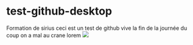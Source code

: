 # test-github-desktop
 Formation de sirius 
 ceci est un test de github vive la fin de la journée du coup on a mal au crane lorem
 ![](https://media1.giphy.com/media/v1.Y2lkPTc5MGI3NjExbjZleTg5Zmd5eXJkenkxYjloeHk1ZTRzZTZ1a3lkbDBocWJkcmY2ZiZlcD12MV9pbnRlcm5hbF9naWZfYnlfaWQmY3Q9Zw/KGMEVYLy4scichUrEJ/giphy.webp)
